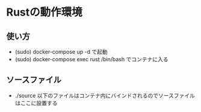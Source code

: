 # Rustの動作環境

## 使い方
- (sudo) docker-compose up -d で起動
- (sudo) docker-compose exec rust /bin/bash でコンテナに入る

## ソースファイル
- ./source 以下のファイルはコンテナ内にバインドされるのでソースファイルはここに設置する
